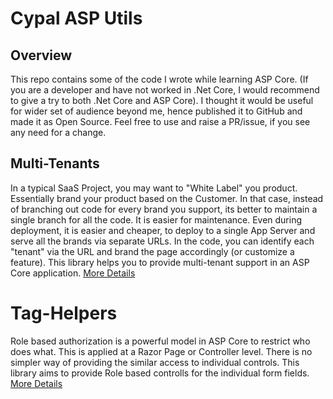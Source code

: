 # Cypal ASP Utils

## Overview

This repo contains some of the code I wrote while learning ASP Core. (If you are a developer and have not worked in .Net Core, I would recommend to give a try to both .Net Core and ASP Core). I thought it would be useful for wider set of audience beyond me, hence published it to GitHub and made it as Open Source. Feel free to use and raise a PR/issue, if you see any need for a change.

## Multi-Tenants

In a typical SaaS Project, you may want to "White Label" you product. Essentially brand your product based on the Customer. In that case, instead of branching out code for every brand you support, its better to maintain a single branch for all the code. It is easier for maintenance. Even during deployment, it is easier and cheaper, to deploy to a single App Server and serve all the brands via separate URLs. In the code, you can identify each "tenant" via the URL and brand the page accordingly (or customize a feature). This library helps you to provide multi-tenant support in an ASP Core application.
[More Details](Cypal.MultiTenants/README.md)


# Tag-Helpers

Role based authorization is a powerful model in ASP Core to restrict who does what. This is applied at a Razor Page or Controller level. There is no simpler way of providing the similar access to individual controls. This library aims to provide Role based controlls for the individual form fields.
[More Details](Cypal.TagHelpers/README.md)
